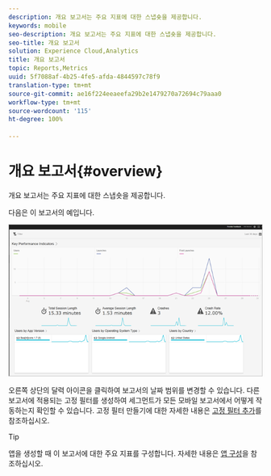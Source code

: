 ```yaml
---
description: 개요 보고서는 주요 지표에 대한 스냅숏을 제공합니다.
keywords: mobile
seo-description: 개요 보고서는 주요 지표에 대한 스냅숏을 제공합니다.
seo-title: 개요 보고서
solution: Experience Cloud,Analytics
title: 개요 보고서
topic: Reports,Metrics
uuid: 5f7088af-4b25-4fe5-afda-4844597c78f9
translation-type: tm+mt
source-git-commit: ae16f224eeaeefa29b2e1479270a72694c79aaa0
workflow-type: tm+mt
source-wordcount: '115'
ht-degree: 100%

---
```



# 개요 보고서{#overview}

개요 보고서는 주요 지표에 대한 스냅숏을 제공합니다.

다음은 이 보고서의 예입니다.

![](assets/report_usage_overview.png)

오른쪽 상단의 달력 아이콘을 클릭하여 보고서의 날짜 범위를 변경할 수 있습니다. 다른 보고서에 적용되는 고정 필터를 생성하여 세그먼트가 모든 모바일 보고서에서 어떻게 작동하는지 확인할 수 있습니다. 고정 필터 만들기에 대한 자세한 내용은 [고정 필터 추가](/help/using/usage/reports-customize/t-sticky-filter.md)를 참조하십시오.

>[!TIP]
>
>앱을 생성할 때 이 보고서에 대한 주요 지표를 구성합니다. 자세한 내용은 [앱 구성](/help/using/c-manage-app-settings/c-mob-confg-app/c-mob-confg-app.md)을 참조하십시오.

